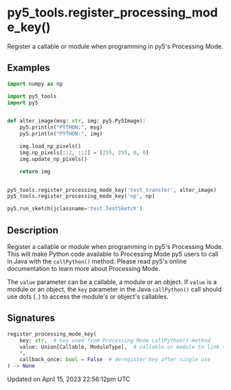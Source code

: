 # py5_tools.register_processing_mode_key()

Register a callable or module when programming in py5's Processing Mode.

## Examples

<div class="example-table">

<div class="example-row"><div class="example-cell-image">

</div><div class="example-cell-code">

```python
import numpy as np

import py5_tools
import py5


def alter_image(msg: str, img: py5.Py5Image):
    py5.println("PYTHON:", msg)
    py5.println("PYTHON:", img)

    img.load_np_pixels()
    img.np_pixels[::2, ::2] = [255, 255, 0, 0]
    img.update_np_pixels()

    return img


py5_tools.register_processing_mode_key('test_transfer', alter_image)
py5_tools.register_processing_mode_key('np', np)

py5.run_sketch(jclassname='test.TestSketch')
```

</div></div>

</div>

## Description

Register a callable or module when programming in py5's Processing Mode. This will make Python code available to Processing Mode py5 users to call in Java with the `callPython()` method. Please read py5's online documentation to learn more about Processing Mode.

The `value` parameter can be a callable, a module or an object. If `value` is a module or an object, the `key` parameter in the Java `callPython()` call should use dots (`.`) to access the module's or object's callables.

## Signatures

```python
register_processing_mode_key(
    key: str,  # key used from Processing Mode callPython() method
    value: Union[Callable, ModuleType],  # callable or module to link to key
    *,
    callback_once: bool = False  # deregister key after single use
) -> None
```

Updated on April 15, 2023 22:56:12pm UTC
